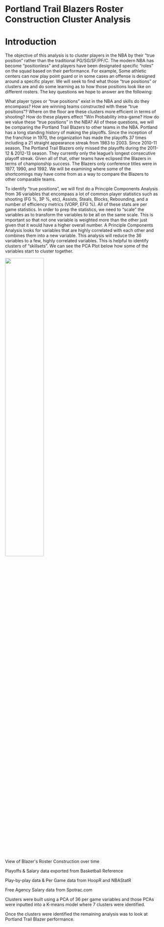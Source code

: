 Portland Trail Blazers Roster Construction Cluster Analysis
================


# Introduction

The objective of this analysis is to cluster players in the NBA by their “true position” rather than the traditional PG/SG/SF/PF/C. The modern NBA has become “positionless” and players have been designated specific “roles” on the squad based on their performance. For example, Some athletic centers can now play point guard or in some cases an offense is designed around a specific player. We will seek to find what those “true positions” or clusters are and do some learning as to how those positions look like on different rosters. The key questions we hope to answer are the following:

What player types or “true positions” exist in the NBA and skills do they encompass?
How are winning teams constructed with these “true positions”?
Where on the floor are these clusters more efficient in terms of shooting?
How do these players effect "Win Probability intra-game?
How do we value these “true positions” in the NBA?
All of these questions, we will be comparing the Portland Trail Blazers to other teams in the NBA. Portland has a long standing history of making the playoffs. Since the inception of the franchise in 1970, the organization has made the playoffs 37 times including a 21 straight appearance streak from 1983 to 2003. Since 2010-11 season, The Portland Trail Blazers only missed the playoffs during the 2011-12 & 2012-13 season. They currently only the league’s longest consecutive playoff streak. Given all of that, other teams have eclipsed the Blazers in terms of championship success. The Blazers only conference titles were in 1977, 1990, and 1992. We will be examining where some of the shortcomings may have come from as a way to compare the Blazers to other comparable teams.

To identify “true positions”, we will first do a Principle Components Analysis from 36 variables that encompass a lot of common player statistics such as shooting (FG %, 3P %, etc), Assists, Steals, Blocks, Rebounding, and a number of efficiency metrics (VORP, EFG %). All of these stats are per game statistics. In order to prep the statistics, we need to “scale” the variables as to transform the variables to be all on the same scale. This is important so that not one variable is weighted more than the other just given that it would have a higher overall number. A Principle Components Analysis looks for variables that are highly correlated with each other and combines them into a new variable. This analysis will reduce the 36 variables to a few, highly correlated variables. This is helpful to identify clusters of “skillsets”. We can see the PCA Plot below how some of the variables start to cluster together.


<img src="https://github.com/qmaclean/PDX_Blazers_Cluster_Analysis/main/viz_images/nba_pca.png" width="50%" />


View of Blazer's Roster Construction over time

Playoffs & Salary data exported from Basketball Reference

Play-by-play data & Per Game data from HoopR and NBAStatR

Free Agency Salary data from Spotrac.com

Clusters were built using a PCA of 36 per game variables and those PCAs were inputted into a K-means model where 7 clusters were identified. 

Once the clusters were identified the remaining analysis was to look at Portland Trail Blazer performance. 
